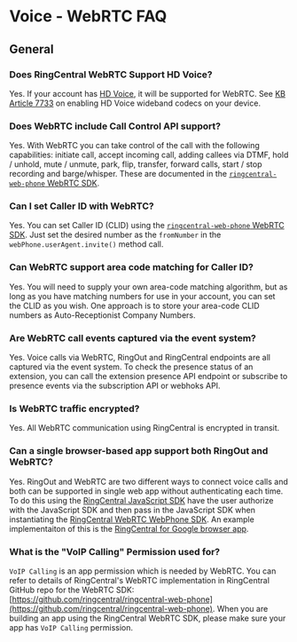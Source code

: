 # Voice - WebRTC FAQ

## General

### Does RingCentral WebRTC Support HD Voice?

Yes. If your account has [HD Voice](https://success.ringcentral.com/articles/RC_Knowledge_Article/7714), it will be supported for WebRTC. See [KB Article 7733](https://success.ringcentral.com/articles/RC_Knowledge_Article/7733) on enabling HD Voice wideband codecs on your device.

### Does WebRTC include Call Control API support?

Yes. With WebRTC you can take control of the call with the following capabilities: initiate call, accept incoming call, adding callees via DTMF, hold / unhold, mute / unmute, park, flip, transfer, forward calls, start / stop recording and barge/whisper. These are documented in the [`ringcentral-web-phone` WebRTC SDK](https://github.com/ringcentral/ringcentral-web-phone).

### Can I set Caller ID with WebRTC?

Yes. You can set Caller ID (CLID) using the [`ringcentral-web-phone` WebRTC SDK](https://github.com/ringcentral/ringcentral-web-phone). Just set the desired number as the `fromNumber` in the `webPhone.userAgent.invite()` method call.

### Can WebRTC support area code matching for Caller ID?

Yes. You will need to supply your own area-code matching algorithm, but as long as you have matching numbers for use in your account, you can set the CLID as you wish. One approach is to store your area-code CLID numbers as Auto-Receptionist Company Numbers.

### Are WebRTC call events captured via the event system?

Yes. Voice calls via WebRTC, RingOut and RingCentral endpoints are all captured via the event system. To check the presence status of an extension, you can call the extension presence API endpoint or subscribe to presence events via the subscription API or webhoks API.

### Is WebRTC traffic encrypted?

Yes. All WebRTC communication using RingCentral is encrypted in transit.

### Can a single browser-based app support both RingOut and WebRTC?

Yes. RingOut and WebRTC are two different ways to connect voice calls and both can be supported in single web app without authenticating each time. To do this using the [RingCentral JavaScript SDK](https://github.com/ringcentral/ringcentral-js) have the user authorize with the JavaScript SDK and then pass in the JavaScript SDK when instantiating the [RingCentral WebRTC WebPhone SDK](https://github.com/ringcentral/ringcentral-web-phone). An example implementaiton of this is the [RingCentral for Google browser app](https://developers.ringcentral.com/app-gallery.html/app/312709020-312709020-7gufiGT3T3CCuCP37hMDaQ~KiLR9gZ-TTS5mivQ8TGEqQ-1210).

### What is the "VoIP Calling" Permission used for?

`VoIP Calling` is an app permission which is needed by WebRTC. You can refer to details of RingCentral's WebRTC implementation in RingCentral GitHub repo for the WebRTC SDK: [https://github.com/ringcentral/ringcentral-web-phone](https://github.com/ringcentral/ringcentral-web-phone). When you are building an app using the RingCentral WebRTC SDK, please make sure your app has `VoIP Calling` permission.

